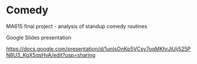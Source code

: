 # Comedy
MA615 final project - analysis of standup comedy routines

Google Slides presentation

https://docs.google.com/presentation/d/1unIsOnKp5VCsy7oqMKhrJiUij525PN8U3_KgX5qsHvA/edit?usp=sharing
